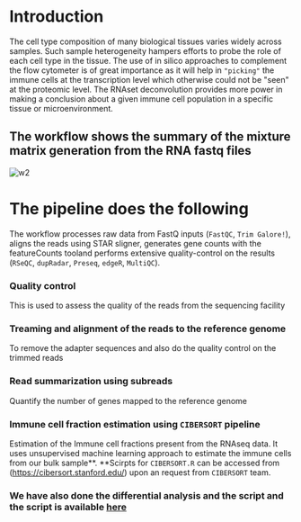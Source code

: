 # Introduction
The cell type composition of many biological tissues varies widely across samples. Such sample heterogeneity hampers efforts to probe the role of each cell type in the tissue. The use of in silico approaches to complement the flow cytometer is of great importance as it will help in `"picking"` the immune cells at the transcription level which otherwise could not be "seen" at the proteomic level. The RNAset deconvolution provides more power in making a conclusion about a given immune cell population in a specific tissue or microenvironment.
## The workflow shows the summary of the mixture matrix generation from the RNA fastq files
![w2](https://user-images.githubusercontent.com/26459707/66849989-35d86980-ef78-11e9-9971-fac9fdd9e1a9.png)
# The pipeline does the following
The workflow processes raw data from FastQ inputs (`FastQC`, `Trim Galore!`), aligns the reads using STAR sligner, generates gene counts with the featureCounts tooland performs extensive quality-control on the results (`RSeQC`, `dupRadar`, `Preseq`, `edgeR`, `MultiQC`).
### Quality control
This is used to assess the quality of the reads from the sequencing facility
### Treaming and alignment of the reads to the reference genome
To remove the adapter sequences and also do the quality control on the trimmed reads
### Read summarization using subreads
Quantify the number of genes mapped to the reference genome
### Immune cell fraction estimation using `CIBERSORT` pipeline
Estimation of the Immune cell fractions present from the RNAseq data. It uses unsupervised machine learning approach to estimate the immune cells from our bulk sample**. **Scirpts for `CIBERSORT.R` can be accessed from (https://cibersort.stanford.edu/) upon an request from `CIBERSORT` team.
### We have also done the differential analysis and the script and the script is available [here](https://github.com/javanOkendo/rnaseq_differential_analysis)
